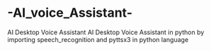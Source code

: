 # -AI_voice_Assistant-
 AI Desktop Voice Assistant  AI Desktop Voice Assistant in python by importing speech_recognition and  pyttsx3 in python language
